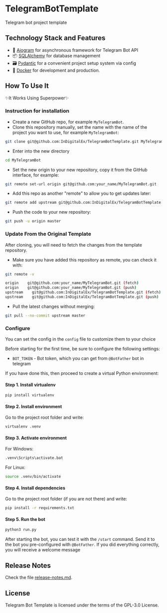 # TelegramBotTemplate

Telegram bot project template

## Technology Stack and Features

- 🔮 [Aiogram](https://aiogram.dev/) for asynchronous framework for Telegram Bot API
- 📦 [SQLAlchemy](https://www.sqlalchemy.org/) for database management
- 🗃️ [Pydantic](https://pydantic.dev/) for a convenient project setup system via config
- 🐋 [Docker](https://www.docker.com) for development and production.

## How To Use It

✨It Works Using Superpower✨

### Instruction for installation

- Create a new GitHub repo, for example `MyTelegramBot`.
- Clone this repository manually, set the name with the name of the project you want to use, for example `MyTelegramBot`:

```bash
git clone git@github.com:InDigitalEx/TelegramBotTemplate.git MyTelegramBot
```

- Enter into the new directory

```bash
cd MyTelegramBot
```

- Set the new origin to your new repository, copy it from the GitHub interface, for example:

```bash
git remote set-url origin git@github.com:your_name/MyTelegramBot.git
```

- Add this repo as another "remote" to allow you to get updates later:

```bash
git remote add upstream git@github.com:InDigitalEx/TelegramBotTemplate.git
```

- Push the code to your new repository:

```bash
git push -u origin master
```

### Update From the Original Template

After cloning, you will need to fetch the changes from the template repository.

- Make sure you have added this repository as remote, you can check it with:

```bash
git remote -v

origin    git@github.com:your_name/MyTelegramBot.git (fetch)
origin    git@github.com:your_name/MyTelegramBot.git (push)
upstream    git@github.com:InDigitalEx/TelegramBotTemplate.git (fetch)
upstream    git@github.com:InDigitalEx/TelegramBotTemplate.git (push)
```

- Pull the latest changes without merging:

```bash
git pull --no-commit upstream master
```

### Configure
You can set the config in the `config` file to customize them to your choice

Before starting for the first time, be sure to configure the following settings:

- `BOT_TOKEN` - Bot token, which you can get from `@BotFather` bot in telegram

If you have done this, then proceed to create a virtual Python environment:

#### Step 1. Install virtualenv

```bash
pip install virtualenv
```

#### Step 2. Install environment

Go to the project root folder and write:

```bash
virtualenv .venv
```

#### Step 3. Activate environment

For Windows:

```bash
.venv\Scripts\activate.bat
```

For Linux:

```bash
source .venv/bin/activate
```

#### Step 4. Install dependencies

Go to the project root folder (if you are not there) and write:

```bash
pip install -r requirements.txt
```

#### Step 5. Run the bot
```bash
python3 run.py
```

After starting the bot, you can test it with the `/start` command.
Send it to the bot you pre-configured with `@BotFather`.
If you did everything correctly, you will receive a welcome message

## Release Notes

Check the file [release-notes.md](./release-notes.md).

## License

Telegram Bot Template is licensed under the terms of the GPL-3.0 License.